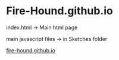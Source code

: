 # Fire-Hound.github.io
index.html -> Main html page 

main javascript files -> in Sketches folder

[fire-hound.github.io](https://fire-hound.github.io)

